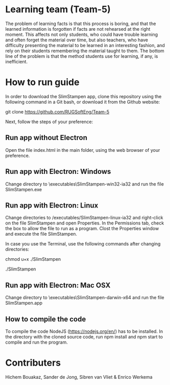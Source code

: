 # Learning team (Team-5)
The problem of learning facts is that this process is boring, and that the learned information is forgotten if facts are not rehearsed at the right moment. This affects not only students, who could have trouble learning and often forget the material over time, but also teachers, who have difficulty presenting the material to be learned in an interesting fashion, and rely on their students remembering the material taught to them. The bottom line of the problem is that the method students use for learning, if any, is inefficient. 

# How to run guide
In order to download the SlimStampen app, clone this repository using the following command in a Git bash, or download it from the Github website:

git clone https://github.com/RUGSoftEng/Team-5

Next, follow the steps of your preference:

## Run app without Electron
Open the file index.html in the main folder, using the web browser of your preference.

## Run app with Electron: Windows
Change directory to \executables\SlimStampen-win32-ia32 and run the file SlimStampen.exe

## Run app with Electron: Linux
Change directories to /executables/SlimStampen-linux-ia32 and right-click on the file SlimStampen and open Properties.
In the Permissions tab, check the box to allow the file to run as a program.
Clost the Properties window and execute the file SlimStampen.

In case you use the Terminal, use the following commands after changing directories:

chmod u+x ./SlimStampen

./SlimStampen

## Run app with Electron: Mac OSX
Change directory to \executables\SlimStampen-darwin-x64 and run the file SlimStampen.app

## How to compile the code
To compile the code NodeJS (https://nodejs.org/en/) has to be installed. In the directory with the cloned source code, run npm install and npm start to compile and run the program.


# Contributers
Hichem Bouakaz, Sander de Jong, Sibren van Vliet & Enrico Werkema


